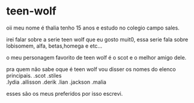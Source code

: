 # teen-wolf

oii meu nome é thalia tenho 15 anos e estudo no colegio campo sales.

irei falar sobre a serie teen wolf que eu gosto muit0, essa serie fala sobre lobisomem, alfa, betas,homega e etc...

o meu personagem favorito de teen wolf é o scot e o melhor amigo dele.

pra quem não sabe oque é teen wolf vou disser os nomes do elenco principais. 
.scot 
.stiles  
.lydia 
.allisson 
.derik
.lian
.jackson
.malia

 esses são os meus preferidos por isso escrevi.
